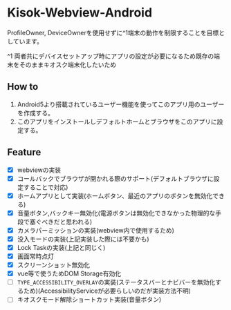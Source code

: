 # Kisok-Webview-Android

ProfileOwner, DeviceOwnerを使用せずに^1端末の動作を制限することを目標としています。

^1 両者共にデバイスセットアップ時にアプリの設定が必要になるため既存の端末をそのままキオスク端末化したいため

## How to

1. Android5より搭載されているユーザー機能を使ってこのアプリ用のユーザーを作成する。
2. このアプリをインストールしデフォルトホームとブラウザをこのアプリに設定する。

## Feature

- [x] webviewの実装
- [x] コールバックでブラウザが開かれる際のサポート(デフォルトブラウザに設定することで対応)
- [x] ホームアプリとして実装(ホームボタン、最近のアプリのボタンを無効化できる)
- [x] 音量ボタン,バックキー無効化(電源ボタンは無効化できなかった物理的な手段で塞ぐべきだと思われる)
- [x] カメラパーミッションの実装(webview内で使用するため)
- [x] 没入モードの実装(上記実装した際には不要かも)
- [x] Lock Taskの実装(上記と同じく)
- [x] 画面常時点灯
- [x] スクリーンショット無効化
- [x] vue等で使うためDOM Storage有効化
- [ ] `TYPE_ACCESSIBILITY_OVERLAY`の実装(ステータスバーとナビバーを無効化するため)(AccessibilityServiceが必要らしいのだが実装方法不明)
- [ ] キオスクモード解除ショートカット実装(音量ボタン)